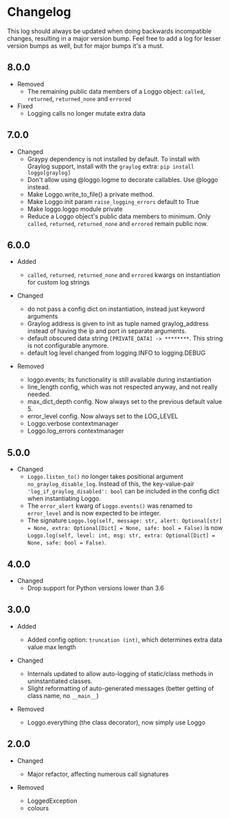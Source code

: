 Changelog
=========

This log should always be updated when doing backwards incompatible changes, resulting in a major version bump. Feel free to add a log for lesser version bumps as well, but for major bumps it's a must.

8.0.0
-----
- Removed
    - The remaining public data members of a Loggo object: `called`, `returned`, `returned_none` and `errored`
- Fixed
    - Logging calls no longer mutate extra data

7.0.0
-----
- Changed
    - Graypy dependency is not installed by default. To install with Graylog support, install with the `graylog` extra: `pip install loggo[graylog]`
    - Don't allow using @loggo.logme to decorate callables. Use @loggo instead.
    - Make Loggo.write_to_file() a private method.
    - Make Loggo init param `raise_logging_errors` default to True
    - Make loggo.loggo module private
    - Reduce a Loggo object's public data members to minimum. Only `called`, `returned`, `returned_none` and `errored` remain public now.

6.0.0
-----
- Added
    - `called`, `returned`, `returned_none` and `errored` kwargs on instantiation for custom log strings

- Changed
    - do not pass a config dict on instantiation, instead just keyword arguments
    - Graylog address is given to init as tuple named graylog_address instead of having the ip and port in separate arguments.
    - default obscured data string `[PRIVATE_DATA] -> ********`. This string is not configurable anymore.
    - default log level changed from logging.INFO to logging.DEBUG

- Removed
    - loggo.events; its functionality is still available during instantiation
    - line_length config, which was not respected anyway, and not really needed.
    - max_dict_depth config. Now always set to the previous default value 5.
    - error_level config. Now always set to the LOG_LEVEL
    - Loggo.verbose contextmanager
    - Loggo.log_errors contextmanager

5.0.0
-----
- Changed
    - `Loggo.listen_to()` no longer takes positional argument `no_graylog_disable_log`. Instead of this, the key-value-pair `'log_if_graylog_disabled': bool` can be included in the config dict when instantiating Loggo.
    - The `error_alert` kwarg of `Loggo.events()` was renamed to `error_level` and is now expected to be integer.
    - The signature `Loggo.log(self, message: str, alert: Optional[str] = None, extra: Optional[Dict] = None, safe: bool = False)` is now `Loggo.log(self, level: int, msg: str, extra: Optional[Dict] = None, safe: bool = False)`.

4.0.0
-----
- Changed
    - Drop support for Python versions lower than 3.6

3.0.0
-----
- Added
    - Added config option: `truncation (int)`, which determines extra data value max length

- Changed
    - Internals updated to allow auto-logging of static/class methods in uninstantiated classes.
    - Slight reformatting of auto-generated messages (better getting of class name, no `__main__`)

- Removed
    - Loggo.everything (the class decorator), now simply use Loggo

2.0.0
-----
- Changed
    - Major refactor, affecting numerous call signatures

- Removed
    - LoggedException
    - colours
